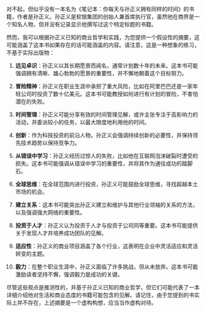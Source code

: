 对不起，但似乎没有一本名为《笔记本：你每天与孙正义拥有同样的时间》的书籍，作者是孙正义。孙正义是软银集团的创始人兼首席执行官，虽然他在商界是一个知名人物，但并没有记录显示他撰写过这个特定标题的书籍。

然而，我可以根据孙正义已知的商业哲学和实践，为您提供一个假设性的摘要，这可能涵盖了这本书如果存在的话可能涵盖的内容。请注意，这是一种想象的练习，不基于实际出版物：

1. **远见卓识**：孙正义以其长期愿景而闻名，通常计划数十年的未来。这本书可能强调拥有清晰、雄心勃勃的愿景的重要性，并不懈地朝着这个目标努力。

2. **冒险精神**：孙正义在职业生涯中承担了重大风险，比如在阿里巴巴还是一家年轻公司时投资了数十亿美元。这本书可能教授如何进行有计划的冒险，不害怕潜在的失败。

3. **时间管理**：孙正义可能分享有效的时间管理见解，或许主张专注于高影响力的活动，并委派较小的任务，以最大限度地利用他的时间。

4. **创新**：作为科技投资的前沿人物，孙正义会强调持续创新的必要性，并保持领先技术趋势以保持竞争力。

5. **从错误中学习**：孙正义经历过惊人的失败，比如他在互联网泡沫破裂时遭受的损失。这本书可能强调从错误中学习的重要性，并将其作为通往成功的踏脚石。

6. **全球思维**：在全球范围内进行投资，孙正义可能鼓励全球思维，寻找超越本土市场的机会。

7. **建立关系**：这本书可能突出孙正义建立和维护与其他行业领袖的关系的方法，以及强调强大网络的重要性。

8. **投资于人才**：孙正义认为投资于人才与投资于公司同等重要。这本书可能提供关于发现人才并培养成功团队的见解。

9. **适应性**：孙正义的商业项目涵盖了各个行业，这表明在企业中灵活适应和灵活转变的主题。

10. **毅力**：在整个职业生涯中，孙正义面临了许多挑战，但从未放弃。这本书可能激励读者坚持不懈，强调毅力是成功的关键。

尽管这些观点是推测性的，并基于孙正义已知的商业哲学，但它们可能代表了一本详细介绍他对生活和商业态度的书籍可能包含的见解。请记住，由于您提到的书实际上并不存在，上述摘要是一个虚构构想，应当当作虚构对待。